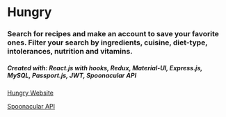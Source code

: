 # Hungry
### Search for recipes and make an account to save your favorite ones. Filter your search by ingredients, cuisine, diet-type, intolerances, nutrition and vitamins.

##### Created with: React.js with hooks, Redux, Material-UI, Express.js, MySQL, Passport.js, JWT, Spoonacular API

[Hungry Website](http://reallyhungry.herokuapp.com)

[Spoonacular API](https://spoonacular.com/)

